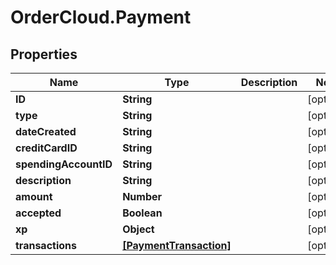 # OrderCloud.Payment

## Properties
Name | Type | Description | Notes
------------ | ------------- | ------------- | -------------
**ID** | **String** |  | [optional] 
**type** | **String** |  | [optional] 
**dateCreated** | **String** |  | [optional] 
**creditCardID** | **String** |  | [optional] 
**spendingAccountID** | **String** |  | [optional] 
**description** | **String** |  | [optional] 
**amount** | **Number** |  | [optional] 
**accepted** | **Boolean** |  | [optional] 
**xp** | **Object** |  | [optional] 
**transactions** | [**[PaymentTransaction]**](PaymentTransaction.md) |  | [optional] 



